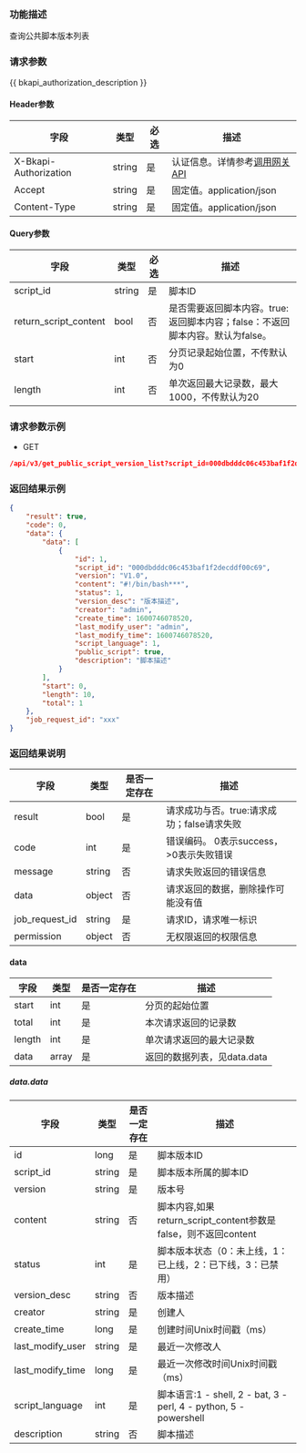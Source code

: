 ### 功能描述

查询公共脚本版本列表

### 请求参数

{{ bkapi_authorization_description }}

#### Header参数

| 字段                    | 类型     | 必选  | 描述                                                                                                                               |
|-----------------------|--------|-----|----------------------------------------------------------------------------------------------------------------------------------|
| X-Bkapi-Authorization | string | 是   | 认证信息。详情参考[调用网关 API](https://github.com/TencentBlueKing/BKDocs/blob/master/ZH/7.0/APIGateway/apigateway/use-api/use-apigw-api.md) |
| Accept                | string | 是   | 固定值。application/json                                                                                                             |
| Content-Type          | string | 是   | 固定值。application/json                                                                                                             |

#### Query参数

| 字段                    | 类型     | 必选  | 描述                                             |
|-----------------------|--------|-----|------------------------------------------------|
| script_id             | string | 是   | 脚本ID                                           |
| return_script_content | bool   | 否   | 是否需要返回脚本内容。true:返回脚本内容；false：不返回脚本内容。默认为false。 |
| start                 | int    | 否   | 分页记录起始位置，不传默认为0                                |
| length                | int    | 否   | 单次返回最大记录数，最大1000，不传默认为20                       |

### 请求参数示例

- GET

```json
/api/v3/get_public_script_version_list?script_id=000dbdddc06c453baf1f2decddf00c69&return_script_content=true&start=0&length=10
```

### 返回结果示例

```json
{
    "result": true,
    "code": 0,
    "data": {
        "data": [
            {
                "id": 1,
                "script_id": "000dbdddc06c453baf1f2decddf00c69",
                "version": "V1.0",
                "content": "#!/bin/bash***",
                "status": 1,
                "version_desc": "版本描述",
                "creator": "admin",
                "create_time": 1600746078520,
                "last_modify_user": "admin",
                "last_modify_time": 1600746078520,
                "script_language": 1,
                "public_script": true,
                "description": "脚本描述"
            }
        ],
        "start": 0,
        "length": 10,
        "total": 1
    },
    "job_request_id": "xxx"
}
```

### 返回结果说明

| 字段             | 类型     | 是否一定存在 | 描述                         |
|----------------|--------|--------|----------------------------|
| result         | bool   | 是      | 请求成功与否。true:请求成功；false请求失败 |
| code           | int    | 是      | 错误编码。 0表示success，>0表示失败错误  |
| message        | string | 否      | 请求失败返回的错误信息                |
| data           | object | 否      | 请求返回的数据，删除操作可能没有值          |
| job_request_id | string | 是      | 请求ID，请求唯一标识                |
| permission     | object | 否      | 无权限返回的权限信息                 |

#### data

| 字段     | 类型    | 是否一定存在 | 描述                 |
|--------|-------|--------|--------------------|
| start  | int   | 是      | 分页的起始位置            |
| total  | int   | 是      | 本次请求返回的记录数         |
| length | int   | 是      | 单次请求返回的最大记录数       |
| data   | array | 是      | 返回的数据列表，见data.data |

##### data.data

| 字段               | 类型     | 是否一定存在 | 描述                                                            |
|------------------|--------|--------|---------------------------------------------------------------|
| id               | long   | 是      | 脚本版本ID                                                        |
| script_id        | string | 是      | 脚本版本所属的脚本ID                                                   |
| version          | string | 是      | 版本号                                                           |
| content          | string | 否      | 脚本内容,如果return_script_content参数是false，则不返回content              |
| status           | int    | 是      | 脚本版本状态（0：未上线，1：已上线，2：已下线，3：已禁用）                               |
| version_desc     | string | 否      | 版本描述                                                          |
| creator          | string | 是      | 创建人                                                           |
| create_time      | long   | 是      | 创建时间Unix时间戳（ms）                                               |
| last_modify_user | string | 是      | 最近一次修改人                                                       |
| last_modify_time | long   | 是      | 最近一次修改时间Unix时间戳（ms）                                           |
| script_language  | int    | 是      | 脚本语言:1 - shell, 2 - bat, 3 - perl, 4 - python, 5 - powershell |
| description      | string | 否      | 脚本描述                                                          |
